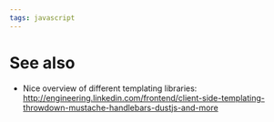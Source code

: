 ```yaml
---
tags: javascript
---
```


# See also

-   Nice overview of different templating libraries: <http://engineering.linkedin.com/frontend/client-side-templating-throwdown-mustache-handlebars-dustjs-and-more>

